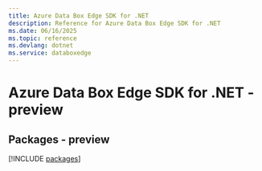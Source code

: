 ```yaml
---
title: Azure Data Box Edge SDK for .NET
description: Reference for Azure Data Box Edge SDK for .NET
ms.date: 06/16/2025
ms.topic: reference
ms.devlang: dotnet
ms.service: databoxedge
---
```

# Azure Data Box Edge SDK for .NET - preview
## Packages - preview
[!INCLUDE [packages](data-box-edge-index.md)]